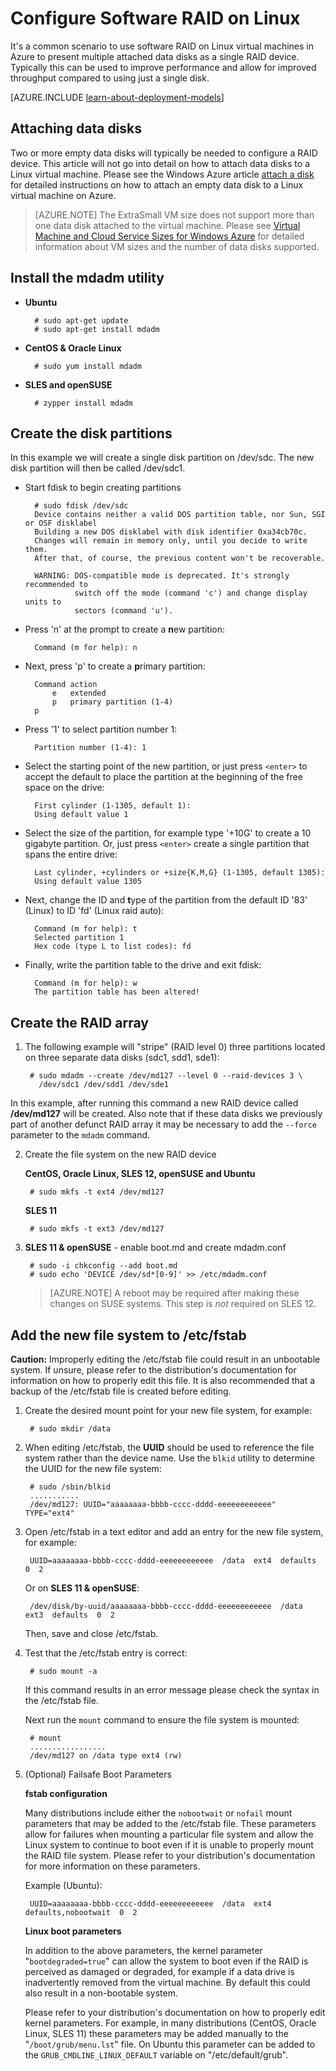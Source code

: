 <properties 
	pageTitle="Configure software RAID on avirtual machine running Linux | Windows Azure" 
	description="Learn how to use mdadm to configure RAID on Linux in Azure." 
	services="virtual-machines" 
	documentationCenter="" 
	authors="szarkos" 
	writer="szark" 
	manager="timlt" 
	editor=""
	tag="azure-service-management,azure-resource-manager" />

<tags
	ms.service="virtual-machines"
	ms.date="07/29/2015"
	wacn.date=""/>



# Configure Software RAID on Linux
It's a common scenario to use software RAID on Linux virtual machines in Azure to present multiple attached data disks as a single RAID device. Typically this can be used to improve performance and allow for improved throughput compared to using just a single disk.

<!-- deleted by customization
[AZURE.INCLUDE [learn-about-deployment-models](../includes/learn-about-deployment-models-both-include.md)]
-->
<!-- keep by customization: begin -->
[AZURE.INCLUDE [learn-about-deployment-models](../includes/learn-about-deployment-models-include.md)] 
<!-- keep by customization: end -->
 

## Attaching data disks
Two or more empty data disks will typically be needed to configure a RAID device.  This article will not go into detail on how to attach data disks to a Linux virtual machine.  Please see the Windows Azure article [attach a disk](/documentation/articles/storage-windows-attach-disk#attachempty) for detailed instructions on how to attach an empty data disk to a Linux virtual machine on Azure.

>[AZURE.NOTE] The ExtraSmall VM size does not support more than one data disk attached to the virtual machine.  Please see [Virtual Machine and Cloud Service Sizes for Windows Azure](https://msdn.microsoft.com/zh-cn/library/azure/dn197896.aspx) for detailed information about VM sizes and the number of data disks supported.


## Install the mdadm utility

- **Ubuntu**

		# sudo apt-get update
		# sudo apt-get install mdadm

- **CentOS & Oracle Linux**

		# sudo yum install mdadm

- **SLES and openSUSE**

		# zypper install mdadm


## Create the disk partitions
In this example we will create a single disk partition on /dev/sdc. The new disk partition will then be called /dev/sdc1.

- Start fdisk to begin creating partitions

		# sudo fdisk /dev/sdc
		Device contains neither a valid DOS partition table, nor Sun, SGI or OSF disklabel
		Building a new DOS disklabel with disk identifier 0xa34cb70c.
		Changes will remain in memory only, until you decide to write them.
		After that, of course, the previous content won't be recoverable.

		WARNING: DOS-compatible mode is deprecated. It's strongly recommended to
				 switch off the mode (command 'c') and change display units to
				 sectors (command 'u').

- Press 'n' at the prompt to create a **n**ew partition:

		Command (m for help): n

- Next, press 'p' to create a **p**rimary partition:

		Command action
			e   extended
			p   primary partition (1-4)
		p

- Press '1' to select partition number 1:

		Partition number (1-4): 1

- Select the starting point of the new partition, or just press `<enter>` to accept the default to place the partition at the beginning of the free space on the drive:

		First cylinder (1-1305, default 1):
		Using default value 1

- Select the size of the partition, for example type '+10G' to create a 10 gigabyte partition. Or, just press `<enter>` create a single partition that spans the entire drive:

		Last cylinder, +cylinders or +size{K,M,G} (1-1305, default 1305): 
		Using default value 1305

- Next, change the ID and **t**ype of the partition from the default ID '83' (Linux) to ID 'fd' (Linux raid auto):

		Command (m for help): t
		Selected partition 1
		Hex code (type L to list codes): fd

- Finally, write the partition table to the drive and exit fdisk:

		Command (m for help): w
		The partition table has been altered!


## Create the RAID array

1. The following example will "stripe" (RAID level 0) three partitions located on three separate data disks (sdc1, sdd1, sde1):

		# sudo mdadm --create /dev/md127 --level 0 --raid-devices 3 \
		  /dev/sdc1 /dev/sdd1 /dev/sde1

In this example, after running this command a new RAID device called **/dev/md127** will be created. Also note that if these data disks we previously part of another defunct RAID array it may be necessary to add the `--force` parameter to the `mdadm` command.


2. Create the file system on the new RAID device

	**CentOS, Oracle Linux, SLES 12, openSUSE and Ubuntu**

		# sudo mkfs -t ext4 /dev/md127

	**SLES 11**

		# sudo mkfs -t ext3 /dev/md127

3. **SLES 11 & openSUSE** - enable boot.md and create mdadm.conf

		# sudo -i chkconfig --add boot.md
		# sudo echo 'DEVICE /dev/sd*[0-9]' >> /etc/mdadm.conf

	>[AZURE.NOTE] A reboot may be required after making these changes on SUSE systems. This step is *not* required on SLES 12.


## Add the new file system to /etc/fstab

**Caution:** Improperly editing the /etc/fstab file could result in an unbootable system. If unsure, please refer to the distribution's documentation for information on how to properly edit this file. It is also recommended that a backup of the /etc/fstab file is created before editing.

1. Create the desired mount point for your new file system, for example:

		# sudo mkdir /data

2. When editing /etc/fstab, the **UUID** should be used to reference the file system rather than the device name.  Use the `blkid` utility to determine the UUID for the new file system:

		# sudo /sbin/blkid
		...........
		/dev/md127: UUID="aaaaaaaa-bbbb-cccc-dddd-eeeeeeeeeeee" TYPE="ext4"

3. Open /etc/fstab in a text editor and add an entry for the new file system, for example:

		UUID=aaaaaaaa-bbbb-cccc-dddd-eeeeeeeeeeee  /data  ext4  defaults  0  2

	Or on **SLES 11 & openSUSE**:

		/dev/disk/by-uuid/aaaaaaaa-bbbb-cccc-dddd-eeeeeeeeeeee  /data  ext3  defaults  0  2

	Then, save and close /etc/fstab.

4. Test that the /etc/fstab entry is correct:

		# sudo mount -a

	If this command results in an error message please check the syntax in the /etc/fstab file.

	Next run the `mount` command to ensure the file system is mounted:

		# mount
		.................
		/dev/md127 on /data type ext4 (rw)

5. (Optional) Failsafe Boot Parameters

	**fstab configuration**

	Many distributions include either the `nobootwait` or `nofail` mount parameters that may be added to the /etc/fstab file. These parameters allow for failures when mounting a particular file system and allow the Linux system to continue to boot even if it is unable to properly mount the RAID file system. Please refer to your distribution's documentation for more information on these parameters.

	Example (Ubuntu):

		UUID=aaaaaaaa-bbbb-cccc-dddd-eeeeeeeeeeee  /data  ext4  defaults,nobootwait  0  2

	**Linux boot parameters**

	In addition to the above parameters, the kernel parameter "`bootdegraded=true`" can allow the system to boot even if the RAID is perceived as damaged or degraded, for example if a data drive is inadvertently removed from the virtual machine. By default this could also result in a non-bootable system.

	Please refer to your distribution's documentation on how to properly edit kernel parameters. For example, in many distributions (CentOS, Oracle Linux, SLES 11) these parameters may be added manually to the "`/boot/grub/menu.lst`" file.  On Ubuntu this parameter can be added to the `GRUB_CMDLINE_LINUX_DEFAULT` variable on "/etc/default/grub".

 